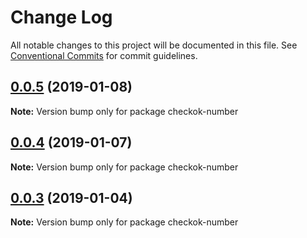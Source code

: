 # Change Log

All notable changes to this project will be documented in this file.
See [Conventional Commits](https://conventionalcommits.org) for commit guidelines.

## [0.0.5](https://github.com/forsigner/checkok/compare/checkok-number@0.0.4...checkok-number@0.0.5) (2019-01-08)

**Note:** Version bump only for package checkok-number





## [0.0.4](https://github.com/forsigner/checkok/compare/checkok-number@0.0.3...checkok-number@0.0.4) (2019-01-07)

**Note:** Version bump only for package checkok-number





## [0.0.3](https://github.com/forsigner/checkok/compare/checkok-number@0.0.2...checkok-number@0.0.3) (2019-01-04)

**Note:** Version bump only for package checkok-number
